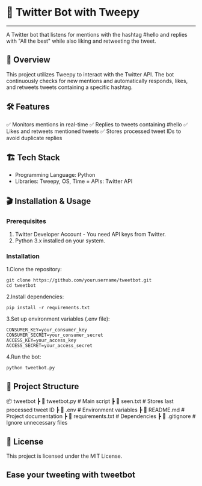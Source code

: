 # 📌 Twitter Bot with Tweepy

---

A Twitter bot that listens for mentions with the hashtag #hello and replies with "All the best" while also liking and retweeting the tweet.

## 🚀 Overview

This project utilizes Tweepy to interact with the Twitter API. The bot continuously checks for new mentions and automatically responds, likes, and retweets tweets containing a specific hashtag.

## 🛠 Features

✅ Monitors mentions in real-time
✅ Replies to tweets containing #hello
✅ Likes and retweets mentioned tweets
✅ Stores processed tweet IDs to avoid duplicate replies

## 🏗 Tech Stack

- Programming Language: Python
- Libraries: Tweepy, OS, Time
= APIs: Twitter API

## 🎬 Installation & Usage

### Prerequisites
1. Twitter Developer Account - You need API keys from Twitter.
2. Python 3.x installed on your system.

### Installation
1.Clone the repository:
```
git clone https://github.com/yourusername/tweetbot.git
cd tweetbot
```
2.Install dependencies:
```
pip install -r requirements.txt
```
3.Set up environment variables (.env file):
```
CONSUMER_KEY=your_consumer_key
CONSUMER_SECRET=your_consumer_secret
ACCESS_KEY=your_access_key
ACCESS_SECRET=your_access_secret
```
4.Run the bot:
```
python tweetbot.py
```
## 📂 Project Structure
📦 tweetbot
 ┣ 📜 tweetbot.py         # Main script
 ┣ 📜 seen.txt            # Stores last processed tweet ID
 ┣ 📜 .env                # Environment variables
 ┣ 📜 README.md           # Project documentation
 ┣ 📜 requirements.txt    # Dependencies
 ┣ 📜 .gitignore          # Ignore unnecessary files
 
## 📜 License
This project is licensed under the MIT License. 

## Ease your tweeting with tweetbot
